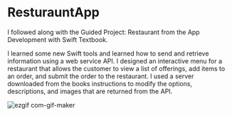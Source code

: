 # ResturauntApp

I followed along with the Guided Project: Restaurant from the App Development with Swift Textbook.

I learned some new Swift tools and learned how to send and retrieve information using a web service API. I designed an interactive menu for a restaurant that allows the customer to view a list of offerings, add items to an order, and submit the order to the restaurant. I used a server downloaded from the books instructions to modify the options, descriptions, and images that are returned from the API.

![ezgif com-gif-maker](https://user-images.githubusercontent.com/74436549/131967115-a33710a9-5fe0-40c5-afb1-4b586888e7c1.gif)


